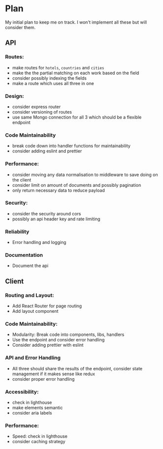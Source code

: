 # Plan

My initial plan to keep me on track. I won't implement all these but will consider them.

## API

### Routes:
- make routes for `hotels`, `countries` and `cities`
- make the the partial matching on each work based on the field
- consider possibly indexing the fields
- make a route which uses all three in one

### Design:
- consider express router
- consider versioning of routes
- use same Mongo connection for all 3 which should be a flexible endpoint

### Code Maintainability
- break code down into handler functions for maintainability
- consider adding eslint and prettier

### Performance: 
- consider moving any data normalisation to middleware to save doing on the client
- consider limit on amount of documents and possibly pagination
- only return necessary data to reduce payload

### Security:
- consider the security around cors
- possibly an api header key and rate limiting

### Reliability
- Error handling and logging

### Documentation
- Document the api


## Client

### Routing and Layout:
- Add React Router for page routing
- Add layout component

### Code Maintainability:
- Modularity: Break code into components, libs, handlers
- Use the endpoint and consider error handling
- Consider adding prettier with eslint

### API and Error Handling
- All three should share the results of the endpoint, consider state management if it makes sense like redux
- consider proper error handling

### Accessibility:
- check in lighthouse 
- make elements semantic
- consider aria labels

### Performance:
- Speed: check in lighthouse
- consider caching strategy

